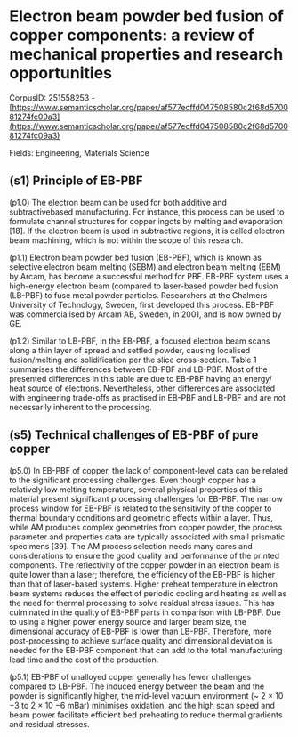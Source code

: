 # Electron beam powder bed fusion of copper components: a review of mechanical properties and research opportunities

CorpusID: 251558253 - [https://www.semanticscholar.org/paper/af577ecffd047508580c2f68d570081274fc09a3](https://www.semanticscholar.org/paper/af577ecffd047508580c2f68d570081274fc09a3)

Fields: Engineering, Materials Science

## (s1) Principle of EB-PBF
(p1.0) The electron beam can be used for both additive and subtractivebased manufacturing. For instance, this process can be used to formulate channel structures for copper ingots by melting and evaporation [18]. If the electron beam is used in subtractive regions, it is called electron beam machining, which is not within the scope of this research.

(p1.1) Electron beam powder bed fusion (EB-PBF), which is known as selective electron beam melting (SEBM) and electron beam melting (EBM) by Arcam, has become a successful method for PBF. EB-PBF system uses a high-energy electron beam (compared to laser-based powder bed fusion (LB-PBF) to fuse metal powder particles. Researchers at the Chalmers University of Technology, Sweden, first developed this process. EB-PBF was commercialised by Arcam AB, Sweden, in 2001, and is now owned by GE.

(p1.2) Similar to LB-PBF, in the EB-PBF, a focused electron beam scans along a thin layer of spread and settled powder, causing localised fusion/melting and solidification per the slice cross-section. Table 1 summarises the differences between EB-PBF and LB-PBF. Most of the presented differences in this table are due to EB-PBF having an energy/ heat source of electrons. Nevertheless, other differences are associated with engineering trade-offs as practised in EB-PBF and LB-PBF and are not necessarily inherent to the processing.
## (s5) Technical challenges of EB-PBF of pure copper
(p5.0) In EB-PBF of copper, the lack of component-level data can be related to the significant processing challenges. Even though copper has a relatively low melting temperature, several physical properties of this material present significant processing challenges for EB-PBF. The narrow process window for EB-PBF is related to the sensitivity of the copper to thermal boundary conditions and geometric effects within a layer. Thus, while AM produces complex geometries from copper powder, the process parameter and properties data are typically associated with small prismatic specimens [39]. The AM process selection needs many cares and considerations to ensure the good quality and performance of the printed components. The reflectivity of the copper powder in an electron beam is quite lower than a laser; therefore, the efficiency of the EB-PBF is higher than that of laser-based systems. Higher preheat temperature in electron beam systems reduces the effect of periodic cooling and heating as well as the need for thermal processing to solve residual stress issues. This has culminated in the quality of EB-PBF parts in comparison with LB-PBF. Due to using a higher power energy source and larger beam size, the dimensional accuracy of EB-PBF is lower than LB-PBF. Therefore, more post-processing to achieve surface quality and dimensional deviation is needed for the EB-PBF component that can add to the total manufacturing lead time and the cost of the production.

(p5.1) EB-PBF of unalloyed copper generally has fewer challenges compared to LB-PBF. The induced energy between the beam and the powder is significantly higher, the mid-level vacuum environment (~ 2 × 10 −3 to 2 × 10 −6 mBar) minimises oxidation, and the high scan speed and beam power facilitate efficient bed preheating to reduce thermal gradients and residual stresses.
